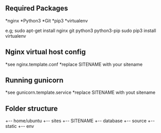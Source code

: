 ## Required Packages

*nginx
*Python3
*Git
*pip3
*virtualenv

e.g;
sudo apt-get install nginx git python3 python3-pip
sudo pip3 install virtualenv

## Nginx virtual host config

*see nginx.template.conf
*replace SITENAME with your sitename

## Running gunicorn

*see gunicorn.template.service
*replace SITENAME with yout sitename

## Folder structure

+-- home/ubuntu
	+-- sites
		+-- SITENAME
			+-- database
			+-- source
			+-- static
			+-- env
